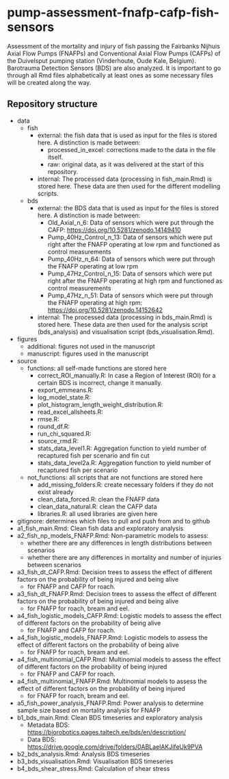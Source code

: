 # pump-assessment-fnafp-cafp-fish-sensors
Assessment of the mortality and injury of fish passing the Fairbanks Nijhuis Axial Flow Pumps (FNAFPs) and Conventional Axial Flow Pumps (CAFPs) of the Duivelsput pumping station (Vinderhoute, Oude Kale, Belgium). Barotrauma Detection Sensors (BDS) are also analyzed. It is important to go through all Rmd files alphabetically at least ones as some necessary files will be created along the way. 
## Repository structure
* data
   * fish
      * external: the fish data that is used as input for the files is stored here. A distinction is made between:
        * processed_in_excel: corrections made to the data in the file itself.
        * raw: original data, as it was delivered at the start of this repository.
      * internal: The processed data (processing in fish_main.Rmd) is stored here. These data are then used for the different modelling scripts.
   * bds
      * external: the BDS data that is used as input for the files is stored here. A distinction is made between:
        * Old_Axial_n_6: Data of sensors which were put through the CAFP: https://doi.org/10.5281/zenodo.14149410
        * Pump_40Hz_Control_n_13: Data of sensors which were put right after the FNAFP operating at low rpm and functioned as control measurements
        * Pump_40Hz_n_64: Data of sensors which were put through the FNAFP operating at low rpm
        * Pump_47Hz_Control_n_15: Data of sensors which were put right after the FNAFP operating at high rpm and functioned as control measurements
        * Pump_47Hz_n_51: Data of sensors which were put through the FNAFP operating at high rpm: https://doi.org/10.5281/zenodo.14152642
      * internal: The processed data (processing in bds_main.Rmd) is stored here. These data are then used for the analysis script (bds_analysis) and visualisation script (bds_visualisation.Rmd).
* figures
  * additional: figures not used in the manuscript
  * manuscript: figures used in the manuscript
* source
  * functions: all self-made functions are stored here
    * correct_ROI_manually.R: In case a Region of Interest (ROI) for a certain BDS is incorrect, change it manually.                      
    * export_emmeans.R:                            
    * log_model_state.R:                          
    * plot_histogram_length_weight_distribution.R: 
    * read_excel_allsheets.R:                      
    * rmse.R:                                      
    * round_df.R:                                  
    * run_chi_squared.R:                           
    * source_rmd.R:                                
    * stats_data_level1.R: Aggregation function to yield number of recaptured fish per scenario and fin cut                        
    * stats_data_level2a.R: Aggregation function to yield number of recaptured fish per scenario   
  * not_functions: all scripts that are not functions are stored here
    * add_missing_folders.R: create necessary folders if they do not exist already
    * clean_data_forced.R: clean the FNAFP data
    * clean_data_natural.R: clean the CAFP data
    * libraries.R: all used libraries are given here
* gitignore: determines which files to pull and push from and to github
* a1_fish_main.Rmd: Clean fish data and exploratory analysis
* a2_fish_np_models_FNAFP.Rmd: Non-parametric models to assess:
  * whether there are any differences in length distributions between scenarios
  * whether there are any differences in mortality and number of injuries between scenarios
* a3_fish_dt_CAFP.Rmd: Decision trees to assess the effect of different factors on the probability of being injured and being alive
  * for FNAFP and CAFP for roach.
* a3_fish_dt_FNAFP.Rmd: Decision trees to assess the effect of different factors on the probability of being injured and being alive
  * for FNAFP for roach, bream and eel.
* a4_fish_logistic_models_CAFP.Rmd: Logistic models to assess the effect of different factors on the probability of being alive
  * for FNAFP and CAFP for roach.
* a4_fish_logistic_models_FNAFP.Rmd: Logistic models to assess the effect of different factors on the probability of being alive
  * for FNAFP for roach, bream and eel.
* a4_fish_multinomial_CAFP.Rmd: Multinomial models to assess the effect of different factors on the probability of being injured
  * for FNAFP and CAFP for roach.
* a4_fish_multinomial_FNAFP.Rmd: Multinomial models to assess the effect of different factors on the probability of being injured
  * for FNAFP for roach, bream and eel.
* a5_fish_power_analysis_FNAFP.Rmd: Power analysis to determine sample size based on mortality analysis for FNAFP
* b1_bds_main.Rmd: Clean BDS timeseries and exploratory analysis
  * Metadata BDS: https://biorobotics.pages.taltech.ee/bds/en/description/
  * Data BDS: https://drive.google.com/drive/folders/0ABLaelAKJifeUk9PVA
* b2_bds_analysis.Rmd: Analysis BDS timeseries
* b3_bds_visualisation.Rmd: Visualisation BDS timeseries
* b4_bds_shear_stress.Rmd: Calculation of shear stress
 

